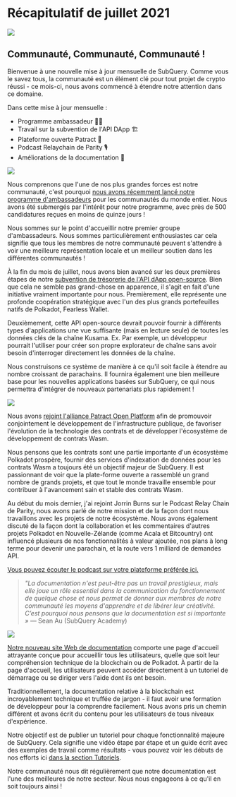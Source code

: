 # Récapitulatif de juillet 2021

![](https://miro.medium.com/max/1400/1*2z3_9s-SY7dAvfe6xf9IDA.png)

## Communauté, Communauté, Communauté !


Bienvenue à une nouvelle mise à jour mensuelle de SubQuery. Comme vous le savez tous, la communauté est un élément clé pour tout projet de crypto réussi - ce mois-ci, nous avons commencé à étendre notre attention dans ce domaine.

Dans cette mise à jour mensuelle :

-   Programme ambassadeur 👩💼
-   Travail sur la subvention de l'API DApp 🏗
-   Plateforme ouverte Patract 🌃
-   Podcast Relaychain de Parity 🎙
-   Améliorations de la documentation 📑


![](https://miro.medium.com/max/1400/0*pe3Z3x1lGb_RLa5x)

Nous comprenons que l'une de nos plus grandes forces est notre communauté, c'est pourquoi [nous avons récemment lancé notre programme d'ambassadeurs](https://subquery.medium.com/introducing-the-subquery-ambassador-program-aa82613ab804) pour les communautés du monde entier. Nous avons été submergés par l'intérêt pour notre programme, avec près de 500 candidatures reçues en moins de quinze jours !

Nous sommes sur le point d'accueillir notre premier groupe d'ambassadeurs. Nous sommes particulièrement enthousiastes car cela signifie que tous les membres de notre communauté peuvent s'attendre à voir une meilleure représentation locale et un meilleur soutien dans les différentes communautés !

À la fin du mois de juillet, nous avons bien avancé sur les deux premières étapes de notre [subvention de trésorerie de l'API dApp open-source](https://kusama.polkassembly.io/treasury/95). Bien que cela ne semble pas grand-chose en apparence, il s'agit en fait d'une initiative vraiment importante pour nous. Premièrement, elle représente une profonde coopération stratégique avec l'un des plus grands portefeuilles natifs de Polkadot, Fearless Wallet.

Deuxièmement, cette API open-source devrait pouvoir fournir à différents types d'applications une vue suffisante (mais en lecture seule) de toutes les données clés de la chaîne Kusama. Ex. Par exemple, un développeur pourrait l'utiliser pour créer son propre explorateur de chaîne sans avoir besoin d'interroger directement les données de la chaîne.

Nous construisons ce système de manière à ce qu'il soit facile à étendre au nombre croissant de parachains. Il fournira également une bien meilleure base pour les nouvelles applications basées sur SubQuery, ce qui nous permettra d'intégrer de nouveaux partenariats plus rapidement !

![](https://miro.medium.com/max/1400/0*AhM68fyjjSp_2edZ)

Nous avons [rejoint l'alliance Patract Open Platform](https://subquery.medium.com/subquery-is-joining-the-patract-open-platform-91682c748a57) afin de promouvoir conjointement le développement de l'infrastructure publique, de favoriser l'évolution de la technologie des contrats et de développer l'écosystème de développement de contrats Wasm.

Nous pensons que les contrats sont une partie importante d'un écosystème Polkadot prospère, fournir des services d'indexation de données pour les contrats Wasm a toujours été un objectif majeur de SubQuery. Il est passionnant de voir que la plate-forme ouverte a rassemblé un grand nombre de grands projets, et que tout le monde travaille ensemble pour contribuer à l'avancement sain et stable des contrats Wasm.

Au début du mois dernier, j'ai rejoint Jorrin Burns sur le Podcast Relay Chain de Parity, nous avons parlé de notre mission et de la façon dont nous travaillons avec les projets de notre écosystème. Nous avons également discuté de la façon dont la collaboration et les commentaires d'autres projets Polkadot en Nouvelle-Zélande (comme Acala et Bitcountry) ont influencé plusieurs de nos fonctionnalités à valeur ajoutée, nos plans à long terme pour devenir une parachain, et la route vers 1 milliard de demandes API.

[Vous pouvez écouter le podcast sur votre plateforme préférée ici.](https://relaychain.fm/35-querying-the-worlds-data-with-subquery)

> _"La documentation n'est peut-être pas un travail prestigieux, mais elle joue un rôle essentiel dans la communication du fonctionnement de quelque chose et nous permet de donner aux membres de notre communauté les moyens d'apprendre et de libérer leur créativité. C’est pourquoi nous pensons que la documentation est si importante »_ — Sean Au (SubQuery Academy)

![](https://miro.medium.com/max/1200/0*tvcfXFxHc6shdmAy.gif)

[Notre nouveau site Web de documentation](https://doc.subquery.network/) comporte une page d'accueil attrayante conçue pour accueillir tous les utilisateurs, quelle que soit leur compréhension technique de la blockchain ou de Polkadot. À partir de la page d'accueil, les utilisateurs peuvent accéder directement à un tutoriel de démarrage ou se diriger vers l'aide dont ils ont besoin.

Traditionnellement, la documentation relative à la blockchain est incroyablement technique et truffée de jargon - il faut avoir une formation de développeur pour la comprendre facilement. Nous avons pris un chemin différent et avons écrit du contenu pour les utilisateurs de tous niveaux d'expérience.

Notre objectif est de publier un tutoriel pour chaque fonctionnalité majeure de SubQuery. Cela signifie une vidéo étape par étape et un guide écrit avec des exemples de travail comme résultats - vous pouvez voir les débuts de nos efforts ici [dans la section Tutoriels](https://doc.subquery.network/tutorials_examples/howto.html).

Notre communauté nous dit régulièrement que notre documentation est l'une des meilleures de notre secteur. Nous nous engageons à ce qu'il en soit toujours ainsi !